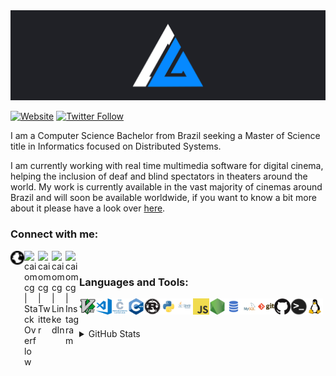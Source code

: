 <img src="https://github.com/caiomcg/caiomcg/blob/main/images/banner.png?raw=true">

[![Website](https://img.shields.io/website?label=caiomcg.com&style=for-the-badge&url=https%3A%2F%2Fcaiomcg.com)](https://caiomcg.com)
[![Twitter Follow](https://img.shields.io/twitter/follow/caiomcg?color=1DA1F2&logo=twitter&style=for-the-badge)](https://twitter.com/intent/follow?original_referer=https%3A%2F%2Fgithub.com%2Fcaiomcg&screen_name=CaioMCG)

I am a Computer Science Bachelor from Brazil seeking a Master of Science title in Informatics focused on Distributed Systems.

I am currently working with real time multimedia software for digital cinema, helping the inclusion of deaf and blind spectators in theaters around the world. My work is currently available in the vast majority of cinemas around Brazil and will soon be available worldwide, if you want to know a bit more about it please have a look over [here](https://professional.dolby.com/product/dolby-accessibility-solutions-for-cinema/cineassista/).

### Connect with me:

[<img align="left" alt="caiomcg.com" width="22px" src="https://raw.githubusercontent.com/iconic/open-iconic/master/svg/globe.svg" />][website]
[<img align="left" alt="caiomcg | StackOverflow" width="22px" src="https://cdn.jsdelivr.net/npm/simple-icons@v3/icons/stackoverflow.svg" />][stackoverflow]
[<img align="left" alt="caiomcg | Twitter" width="22px" src="https://cdn.jsdelivr.net/npm/simple-icons@v3/icons/twitter.svg" />][twitter]
[<img align="left" alt="caiomcg | LinkedIn" width="22px" src="https://cdn.jsdelivr.net/npm/simple-icons@v3/icons/linkedin.svg" />][linkedin]
[<img align="left" alt="caiomcg | Instagram" width="22px" src="https://cdn.jsdelivr.net/npm/simple-icons@v3/icons/instagram.svg" />][instagram]

<br />

### Languages and Tools:

[<img align="left" alt="Visual Studio Code" width="26px" src="https://raw.githubusercontent.com/github/explore/80688e429a7d4ef2fca1e82350fe8e3517d3494d/topics/vim/vim.png" />][website]
[<img align="left" alt="Visual Studio Code" width="26px" src="https://raw.githubusercontent.com/github/explore/80688e429a7d4ef2fca1e82350fe8e3517d3494d/topics/visual-studio-code/visual-studio-code.png" />][website]
[<img align="left" alt="C" width="26px" src="https://raw.githubusercontent.com/github/explore/80688e429a7d4ef2fca1e82350fe8e3517d3494d/topics/c/c.png" />][website]
[<img align="left" alt="CPP" width="26px" src="https://raw.githubusercontent.com/github/explore/80688e429a7d4ef2fca1e82350fe8e3517d3494d/topics/cpp/cpp.png" />][website]
[<img align="left" alt="Rust" width="26px" src="https://raw.githubusercontent.com/github/explore/80688e429a7d4ef2fca1e82350fe8e3517d3494d/topics/rust/rust.png" />][website]
[<img align="left" alt="Python" width="26px" src="https://raw.githubusercontent.com/github/explore/80688e429a7d4ef2fca1e82350fe8e3517d3494d/topics/python/python.png" />][website]
[<img align="left" alt="Java" width="26px" src="https://raw.githubusercontent.com/github/explore/80688e429a7d4ef2fca1e82350fe8e3517d3494d/topics/java/java.png" />][website]
[<img align="left" alt="JavaScript" width="26px" src="https://raw.githubusercontent.com/github/explore/80688e429a7d4ef2fca1e82350fe8e3517d3494d/topics/javascript/javascript.png" />][website]
[<img align="left" alt="Node.js" width="26px" src="https://raw.githubusercontent.com/github/explore/80688e429a7d4ef2fca1e82350fe8e3517d3494d/topics/nodejs/nodejs.png" />][website]
[<img align="left" alt="SQL" width="26px" src="https://raw.githubusercontent.com/github/explore/80688e429a7d4ef2fca1e82350fe8e3517d3494d/topics/sql/sql.png" />][website]
[<img align="left" alt="MySQL" width="26px" src="https://raw.githubusercontent.com/github/explore/80688e429a7d4ef2fca1e82350fe8e3517d3494d/topics/mysql/mysql.png" />][website]
[<img align="left" alt="Git" width="26px" src="https://raw.githubusercontent.com/github/explore/80688e429a7d4ef2fca1e82350fe8e3517d3494d/topics/git/git.png" />][website]
[<img align="left" alt="GitHub" width="26px" src="https://raw.githubusercontent.com/github/explore/78df643247d429f6cc873026c0622819ad797942/topics/github/github.png" />][website]
[<img align="left" alt="Terminal" width="26px" src="https://raw.githubusercontent.com/github/explore/80688e429a7d4ef2fca1e82350fe8e3517d3494d/topics/terminal/terminal.png" />][website]
[<img align="left" alt="Terminal" width="26px" src="https://raw.githubusercontent.com/github/explore/80688e429a7d4ef2fca1e82350fe8e3517d3494d/topics/linux/linux.png" />][website]
<br />
<br />

<details>
  <summary>GitHub Stats</summary>

  [![Github stats](https://github-readme-stats.vercel.app/api?username=caiomcg&show_icons=true&include_all_commits=true&count_private=true)](https://github.com/caiomcg/github-readme-stats)
  [![Top Langs](https://github-readme-stats.vercel.app/api/top-langs/?username=caiomcg&layout=compact)](https://github.com/caiomcg/github-readme-stats)
</details>

[website]: https://caiomcg.com
[twitter]: https://twitter.com/CaioMCG
[stackoverflow]: https://stackoverflow.com/users/2748344/caiomcg
[instagram]: https://instagram.com/caiomcg
[linkedin]: https://linkedin.com/in/caio-guedes
